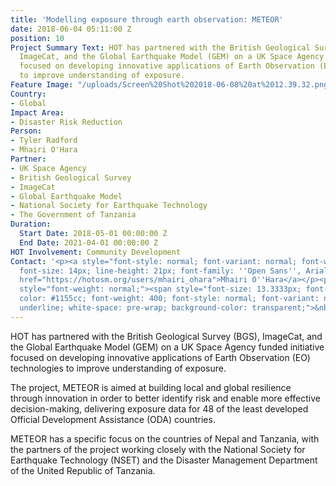 ```yaml
---
title: 'Modelling exposure through earth observation: METEOR'
date: 2018-06-04 05:11:00 Z
position: 10
Project Summary Text: HOT has partnered with the British Geological Survey (BGS),
  ImageCat, and the Global Earthquake Model (GEM) on a UK Space Agency funded initiative
  focused on developing innovative applications of Earth Observation (EO) technologies
  to improve understanding of exposure.
Feature Image: "/uploads/Screen%20Shot%202018-06-08%20at%2012.39.32.png"
Country:
- Global
Impact Area:
- Disaster Risk Reduction
Person:
- Tyler Radford
- Mhairi O'Hara
Partner:
- UK Space Agency
- British Geological Survey
- ImageCat
- Global Earthquake Model
- National Society for Earthquake Technology
- The Government of Tanzania
Duration:
  Start Date: 2018-05-01 00:00:00 Z
  End Date: 2021-04-01 00:00:00 Z
HOT Involvement: Community Development
Contact: '<p><a style="font-style: normal; font-variant: normal; font-weight: normal;
  font-size: 14px; line-height: 21px; font-family: ''Open Sans'', Arial, sans-serif;"
  href="https://hotosm.org/users/mhairi_ohara">Mhairi O''Hara</a></p><p><span id="docs-internal-guid-5b0146ac-bd95-b3a9-b5e1-d7577b7d9ba3"
  style="font-weight: normal;"><span style="font-size: 13.3333px; font-family: Calibri;
  color: #1155cc; font-weight: 400; font-style: normal; font-variant: normal; text-decoration:
  underline; white-space: pre-wrap; background-color: transparent;">&nbsp;</span></a></span></p>'
---
```


HOT has partnered with the British Geological Survey (BGS), ImageCat, and the Global Earthquake Model (GEM) on a UK Space Agency funded initiative focused on developing innovative applications of Earth Observation (EO) technologies to improve understanding of exposure.

The project, METEOR is aimed at building local and global resilience through innovation in order to better identify risk and enable more effective decision-making, delivering exposure data for 48 of the least developed Official Development Assistance (ODA) countries.

METEOR has a specific focus on the countries of Nepal and Tanzania, with the partners of the project working closely with the National Society for Earthquake Technology (NSET) and the Disaster Management Department of the United Republic of Tanzania.
